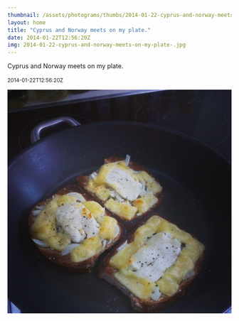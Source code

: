 ```yaml
---
thumbnail: /assets/photograms/thumbs/2014-01-22-cyprus-and-norway-meets-on-my-plate-.png
layout: home
title: "Cyprus and Norway meets on my plate."
date: 2014-01-22T12:56:20Z
img: 2014-01-22-cyprus-and-norway-meets-on-my-plate-.jpg
---
```


Cyprus and Norway meets on my plate.

<small>2014-01-22T12:56:20Z</small>

![Cyprus and Norway meets on my plate.](/assets/photograms/original/2014-01-22-cyprus-and-norway-meets-on-my-plate-.jpg)
